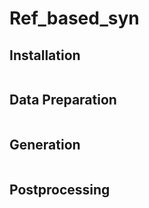 # Ref_based_syn

## Installation
```

```
## Data Preparation 
```

```

## Generation
```

```

## Postprocessing
```

```
